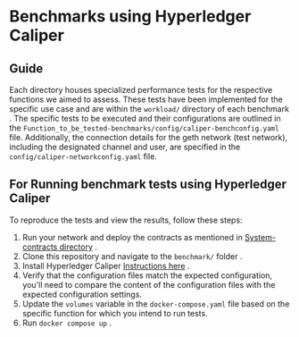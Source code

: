 
<!-- Use the "Markdown Preview" for better readability -->

# Benchmarks using Hyperledger Caliper

 ## Guide 
 
Each directory houses specialized performance tests for the respective functions we aimed to assess. These tests have been implemented for the specific use case and are within the `workload/` directory of each benchmark . The specific tests to be executed and their configurations are outlined in the `Function_to_be_tested-benchmarks/config/caliper-benchconfig.yaml` file. Additionally, the connection details for the geth network (test network), including the designated channel and user, are specified in the `config/caliper-networkconfig.yaml` file.

## For Running benchmark tests using Hyperledger Caliper

To reproduce the tests and view the results, follow these steps:

1. Run your network and deploy the contracts as mentioned in [System-contracts directory](../deploy/) . 
2. Clone this repository and navigate to the `benchmark/` folder . 
3. Install Hyperledger Caliper [Instructions here](https://hyperledger.github.io/caliper/v0.5.0/installing-caliper/#using-the-docker-image) . 
4. Verify that the configuration files match the expected configuration, you'll need to compare the content of the configuration files with the expected configuration settings.
5. Update the `volumes` variable in the `docker-compose.yaml` file based on the specific function for which you intend to run tests.
6. Run `docker compose up` .
